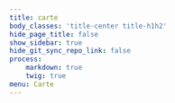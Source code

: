 ```yaml
---
title: carte
body_classes: 'title-center title-h1h2'
hide_page_title: false
show_sidebar: true
hide_git_sync_repo_link: false
process:
    markdown: true
    twig: true
menu: Carte
---
```


<div id="map" style="width: 100%; height: 600px;"></div>
<link rel="stylesheet" href="https://unpkg.com/leaflet/dist/leaflet.css" />
<link rel="stylesheet" href="https://unpkg.com/leaflet.markercluster/dist/MarkerCluster.css" />
<link rel="stylesheet" href="https://unpkg.com/leaflet.markercluster/dist/MarkerCluster.Default.css" />
<link rel="stylesheet" href="https://unpkg.com/leaflet-easybutton/src/easy-button.css" />
<link rel="stylesheet" href="https://unpkg.com/leaflet-search/dist/leaflet-search.src.css" />

<script src="https://unpkg.com/leaflet/dist/leaflet.js"></script>
<script src="https://unpkg.com/leaflet.markercluster/dist/leaflet.markercluster.js"></script>
<script src="https://unpkg.com/leaflet-easybutton/src/easy-button.js"></script>
<script src="https://unpkg.com/leaflet-search/dist/leaflet-search.src.js"></script>
<script>
  let lastActiveNode
  let markersByNode = {}
  let nodesBySearchString = {}
  const ipinfoToken = 'aeb066758afd49'
  const updateInterval = 65000
  const precisionMargins = [
    11939464, 5969732, 2984866, 1492433, 746217, 373108, 186554, 93277,
    46639, 23319, 11660, 5830, 2915, 1457, 729, 364,
    182, 91, 46, 23, 11, 6, 3, 1,
    1, 0, 0, 0, 0, 0, 0, 0
  ]
  // encodes html reserved characters and ascii control characters
  const html = str => str
    ?.replace(/[\x00-\x1F]/g, c => `\\x${c.charCodeAt(0).toString(16).toUpperCase().padStart(2, '0')}`)
    .replace(/["&<>]/g, c => `&#${c.charCodeAt(0)};`)
  // makes more human-readable time duration strings
  const duration = d => {
    let s = ''
    if (d > 86400) {
      s += `${Math.floor(d / 86400)}d `
      d %= 86400
    }
    if (d > 3600) {
      s += `${Math.floor(d / 3600)}h `
      d %= 3600
    }
    s += `${Math.floor(d / 60)}min`
    return s
  }
  const since = t => `${duration(Date.now() / 1000 - t)} ago`
  // init map
  const map = L.map('map', {
    center: window.localStorage.getItem('center')?.split(',') ?? [25, 0],
    zoom: window.localStorage.getItem('zoom') ?? 2,
    attributionControl: false,
    zoomControl: false,
    worldCopyJump: true,
  })
  // add tiles
  L.tileLayer('https://tile.openstreetmap.org/{z}/{x}/{y}.png', {
    attribution: 'Map tiles from <a href="https://www.openstreetmap.org/copyright">OpenStreetMap</a>',
    maxZoom: 17,
  }).addTo(map)
  // add marker group
  const markers = L.markerClusterGroup({
    maxClusterRadius: zoom => zoom < 3 ? 40 : 30,
  }).addTo(map)
  // add node details layer (precision circle, relation lines)
  const detailsLayer = L.layerGroup().addTo(map)
  map.on('click', () => detailsLayer.clearLayers())
  // add search control
  map.addControl(new L.Control.Search({
    layer: markers,
    propertyName: 'searchString',
    initial: false,
    position: 'topleft',
    marker: false,
    moveToLocation: (_, s) => showNode(nodesBySearchString[s]),
  }))
  // add zoom control
  L.control.zoom({position: 'topright'}).addTo(map)
  // add geolocation control
  L.easyButton({
    position: 'topright',
    states: [
      {
        stateName: 'geolocation-button',
        title: 'Center map to current IP geolocation',
        icon: 'fa-crosshairs fa-lg',
        onClick: () => {
          fetch(`https://ipinfo.io/json?token=${ipinfoToken}`)
            .then(r => r.json())
            .then(({loc}) => loc && map.flyTo(loc.split(','), 10))
            .catch(e => console.error('Failed to set location:', e))
        },
      },
    ],
  }).addTo(map)
  // add attribution control
  const attribution = L.control.attribution({position: 'bottomright', prefix: false}).addTo(map)
  // updates attribution with given count of nodes
  const updateNodeCount = count => attribution.setPrefix(`
    ${count.toLocaleString()} nodes from
    <a href="https://meshtastic.org/docs/software/integrations/mqtt/#public-mqtt-server">Meshtastic MQTT</a>
  `)
  // track and store map position
  map.on('moveend', () => {
    const center = map.getCenter()
    window.localStorage.setItem('center', [center.lat, center.lng].join(','))
  })
  map.on('zoomend', () => {
    window.localStorage.setItem('zoom', map.getZoom())
  })
  // generates html for a node link
  const nodeLink = (num, label) => `<a href="#${num}" onclick="showNode(${num});return false;">${html(label)}</a>`
  // updates node map markers
  const updateNodes = data => {
    const popupWasOpen = lastActiveNode && markersByNode[lastActiveNode]?.isPopupOpen()
    const detailsLayerWasPopulated = detailsLayer.getLayers().length > 0
    markersByNode = {}
    nodesBySearchString = {}
    markers.clearLayers()
    detailsLayer.clearLayers()
    let reactivate = () => {}
    const relationsByNode = {}
    Object.entries(data).forEach(([nodeNum, node]) => {
      const {
        longName, shortName, hwModel, role,
        fwVersion, region, modemPreset, hasDefaultCh, onlineLocalNodes,
        latitude, longitude, altitude, precision,
        batteryLevel, voltage, chUtil, airUtilTx, uptime,
        temperature, relativeHumidity, barometricPressure, lux,
        windDirection, windSpeed, windGust, radiation, rainfall1, rainfall24,
        neighbors, seenBy
      } = node
      const id = `!${Number(nodeNum).toString(16)}`
      const position = L.latLng([latitude, longitude].map(x => x / 10000000))
      const seenByNums = new Set(
        Object.keys(seenBy)
          .map(topic => topic.match(/\/!([0-9a-f]+)$/))
          .filter(match => match)
          .map(match => parseInt(match[1], 16))
      )
      relationsByNode[nodeNum] ??= {}
      seenByNums.forEach(seenByNum => {
        relationsByNode[seenByNum] ??= {}
        const relationObj = relationsByNode[nodeNum][seenByNum] ?? relationsByNode[seenByNum][nodeNum] ?? {}
        relationsByNode[nodeNum][seenByNum] = relationObj
        relationsByNode[seenByNum][nodeNum] = relationObj
        relationObj.mqtt = true
      })
      if (neighbors) {
        Object.keys(neighbors).forEach(neighborNum => {
          relationsByNode[neighborNum] ??= {}
          const relationObj = relationsByNode[nodeNum][neighborNum] ?? relationsByNode[neighborNum][nodeNum] ?? {}
          relationsByNode[nodeNum][neighborNum] = relationObj
          relationsByNode[neighborNum][nodeNum] = relationObj
          relationObj.neighbor = true
        })
      }
      const drawNodeDetails = () => {
        detailsLayer.clearLayers()
        // precision circle
        if (precision && precisionMargins[precision-1]) {
          L.circle(position, {radius: precisionMargins[precision-1], color: '#ffa932'}).addTo(detailsLayer)
        }
        // relation lines
        Object.entries(relationsByNode[nodeNum]).forEach(([relatedNum, relationObj]) => {
          if (data[relatedNum] === undefined) {
            return
          }
          const relatedPosition = L.latLng([data[relatedNum].latitude, data[relatedNum].longitude].map(x => x / 10000000))
          const relationContent = `
            <table><tbody>
            <tr><th>Nodes</th><td>${nodeLink(nodeNum, id)}, ${nodeLink(relatedNum, `!${Number(relatedNum).toString(16)}`)}</td></tr>
            <tr><th>Relation type</th><td>${[relationObj.neighbor && 'Neighbor', relationObj.mqtt && 'MQTT uplink'].filter(v => v).join(', ')}</td></tr>
            <tr><th>Distance</th><td>${Math.round(map.distance(position, relatedPosition)).toLocaleString()} m</td></tr>
            ${neighbors?.[relatedNum]?.snr ? `<tr><th>SNR</th><td>${neighbors[relatedNum].snr} dB</td></tr>` : ''}
            </tbody></table>
          `
          L.polyline([position, relatedPosition])
            .bindTooltip(relationContent, {opacity: 0.95, sticky: true})
            .on('click', () => showNode(relatedNum))
            .addTo(detailsLayer)
        })
      }
      const lastSeen = Math.max(...Object.values(seenBy))
      const opacity = 1.0 - (Date.now() / 1000 - lastSeen) / 129600
      const tooltipContent = `${html(longName)} (${html(shortName)}) ${since(lastSeen)}`
      const popupContent = `
        <div class="title">${html(longName)} (${html(shortName)})</div>
        <div>${nodeLink(nodeNum, id)} | ${html(role)} | ${html(hwModel)}</div>
        <table><tbody>
        ${uptime             ? `<tr><th>Uptime</th><td>${duration(uptime)}</td></tr>`                                : ''}
        ${batteryLevel       ? `<tr><th>Power</th><td>${batteryLevel > 100 ? 'Plugged in' : `${batteryLevel}%`}` +
                               `${voltage ? ` (${voltage.toFixed(2)}V)` : ''}</td></tr>`                             : ''}
        ${fwVersion          ? `<tr><th>Firmware</th><td>${html(fwVersion)}</td></tr>`                               : ''}
        ${region             ? `<tr><th>LoRa config</th><td>${html(region)} / ${html(modemPreset)}</td></tr>`        : ''}
        ${chUtil             ? `<tr><th>ChUtil</th><td>${chUtil.toFixed(2)}%</td></tr>`                              : ''}
        ${airUtilTx          ? `<tr><th>AirUtilTX</th><td>${airUtilTx.toFixed(2)}%</td></tr>`                        : ''}
        ${onlineLocalNodes   ? `<tr><th>Local nodes</th><td>${onlineLocalNodes}</td></tr>`                           : ''}
        ${precision && precisionMargins[precision-1] ? `<tr><th>Map privacy</th><td>` +
                               `&#177;${precisionMargins[precision-1].toLocaleString()} m (orange circle)</td></tr>` : ''}
        ${altitude           ? `<tr><th>Altitude</th><td>${altitude.toLocaleString()} m above MSL</td></tr>`         : ''}
        ${temperature        ? `<tr><th>Temperature</th><td>${temperature.toFixed(1)}&#8451; / ` +
                               `${(temperature * 1.8 + 32).toFixed(1)}&#8457;</td></tr>`                             : ''}
        ${relativeHumidity   ? `<tr><th>Relative humidity</th><td>${Math.round(relativeHumidity)}%</td></tr>`        : ''}
        ${barometricPressure ? `<tr><th>Barometric pressure</th><td>${Math.round(barometricPressure)} hPa</td></tr>` : ''}
        ${windDirection || windSpeed ? `<tr><th>Wind</th><td>` +
                                (windDirection ? `${windDirection}&#176;` : '') +
                                (windDirection && windSpeed ? ' @ ' : '') +
                                (windSpeed ? `${(windSpeed * 3.6).toFixed(1)}` : '') +
                                (windSpeed && windGust ? ` G ${(windGust * 3.6).toFixed(1)}` : '') +
                                (windSpeed ? ' km/h' : '') +
                                `</td></tr>`                                                                         : ''}
        ${lux                ? `<tr><th>Lux</th><td>${Math.round(lux)} lx</td></tr>`                                 : ''}
        ${radiation          ? `<tr><th>Radiation</th><td>${radiation.toFixed(2)} µR/h</td></tr>`                    : ''}
        ${rainfall1 || rainfall24 ? `<tr><th>Rainfall</th><td>` +
                                (rainfall1 ? `${rainfall1.toFixed(2)} mm/h` : '') +
                                (rainfall1 && rainfall24 ? ', ' : '') +
                                (rainfall24 ? `${rainfall24.toFixed(2)} mm/24h` : '') +
                                `</td></tr>`                                                                         : ''}
        </tbody></table>
        <table><thead>
        <tr><th>Last seen</th><th>via</th><th>MQTT root</th><th>channel</th></tr>
        </thead><tbody>
        ${Array.from(
          new Map(
            Object.entries(seenBy)
              .map(([topic, seen]) => (match => ({seen, via: match[3] ?? id, root: match[1], chan: match[2]}))(
                topic.match(/^(.*)(?:\/2\/e\/(.*)\/(![0-9a-f]+)|\/2\/map\/)$/s)
              ))
              .sort((a, b) => a.seen - b.seen)
              .map(v => [v.via, v])
          ).values(),
          ({seen, via, root, chan}) => `
            <tr>
            <td>${since(seen)}</td>
            <td>${chan ? ((n, l) => data[n] ? nodeLink(n, l) : l)(parseInt(via.slice(1), 16), via === id ? 'self' : via) : 'MapReport'}</td>
            <td class="break">${html(root)}</td>
            <td class="break">${html(chan ?? 'n/a')}</td>
            </tr>
          `
        ).reverse().join('')}
        </tbody></table>
      `
      const searchString = `${longName} (${shortName}) ${id}`
      nodesBySearchString[searchString] = nodeNum
      markersByNode[nodeNum] = L.marker(position, {alt: 'Node', opacity, searchString})
        .bindTooltip(tooltipContent, {opacity: 0.95})
        .bindPopup(popupContent, {maxWidth: 600})
        .on('popupopen', () => {
          // set last active
          lastActiveNode = nodeNum
          // set URL fragment
          history.replaceState(null, '', `#${nodeNum}`)
          // draw precision circle, relation lines
          drawNodeDetails()
        })
      if (nodeNum === lastActiveNode) {
        if (popupWasOpen) {
          reactivate = () => {
            const cluster = markers.getVisibleParent(markersByNode[nodeNum])
            if (typeof cluster?.spiderfy === 'function') {
              cluster.spiderfy()
            }
            markersByNode[nodeNum].openPopup()
          }
        } else if (detailsLayerWasPopulated) {
          reactivate = drawNodeDetails
        }
      }
    })
    markers.addLayers(Object.values(markersByNode))
    reactivate()
  }
  // fetches node data, updates map, repeats
  const drawMap = async () => {
    try {
      await fetch('https://node-red.admin.agrimetrie.ca/nodes.json').then(r => r.json()).then(updateNodes)
      updateNodeCount(Object.keys(markersByNode).length)
    } catch (e) {
      console.error('Failed to update nodes:', e)
    }
    setTimeout(() => {
      if (document.hidden) {
        document.addEventListener('visibilitychange', drawMap, {once: true})
      } else {
        drawMap()
      }
    }, updateInterval)
  }
  // pans and zooms map to node and opens popup
  const showNode = nodeNum => {
    if (markersByNode[nodeNum] === undefined) {
      return false
    }
    map.panTo(markersByNode[nodeNum].getLatLng())
    setTimeout(() => {
      markers.zoomToShowLayer(markersByNode[nodeNum], () => {
        markersByNode[nodeNum].openPopup()
      })
    }, 300)
    return true
  }
  // keep URL fragment in sync
  window.addEventListener('hashchange', () => {
    if (window.location.hash && !showNode(window.location.hash.slice(1))) {
      history.replaceState(null, '', window.location.pathname)
    }
    if (!window.location.hash) {
      map.closePopup()
      detailsLayer.clearLayers()
    }
  })
  map.on('popupclose', () => {
    if (window.location.hash) {
      history.replaceState(null, '', window.location.pathname)
    }
  })
  // let's go!!!
  drawMap().then(() => {
    if (window.location.hash && !showNode(window.location.hash.slice(1))) {
      history.replaceState(null, '', window.location.pathname)
    }
  })
</script>